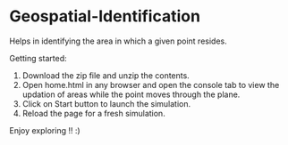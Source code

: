 # Geospatial-Identification
Helps in identifying the area in which a given point resides.

Getting started:

1. Download the zip file and unzip the contents.
2. Open home.html in any browser and open the console tab to view the updation of areas while the point moves through the plane.
3. Click on Start button to launch the simulation.
4. Reload the page for a fresh simulation.

Enjoy exploring !! :)

